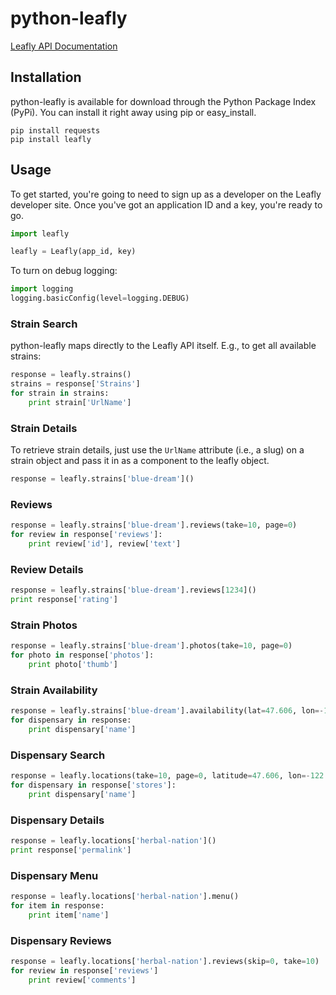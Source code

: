 python-leafly
=============

[Leafly API Documentation](https://developer.leafly.com/docs)

Installation
------------

python-leafly is available for download through the Python Package Index (PyPi). You can install it right away using pip or easy_install.

```
pip install requests
pip install leafly
```

Usage
-----

To get started, you're going to need to sign up as a developer on the Leafly developer site. Once you've got an application ID and a key, you're ready to go.

```python
import leafly

leafly = Leafly(app_id, key)
```

To turn on debug logging:

```python
import logging
logging.basicConfig(level=logging.DEBUG)
```

### Strain Search

python-leafly maps directly to the Leafly API itself. E.g., to get all available strains:

```python
response = leafly.strains()
strains = response['Strains']
for strain in strains:
    print strain['UrlName']
```

### Strain Details

To retrieve strain details, just use the `UrlName` attribute (i.e., a slug) on a strain object and pass it in as a component to the leafly object.

```python
response = leafly.strains['blue-dream']()
```

### Reviews

```python
response = leafly.strains['blue-dream'].reviews(take=10, page=0)
for review in response['reviews']:
    print review['id'], review['text']
```

### Review Details

```python
response = leafly.strains['blue-dream'].reviews[1234]()
print response['rating']
```

### Strain Photos

```python
response = leafly.strains['blue-dream'].photos(take=10, page=0)
for photo in response['photos']:
    print photo['thumb']
```

### Strain Availability

```python
response = leafly.strains['blue-dream'].availability(lat=47.606, lon=-122.333)
for dispensary in response:
    print dispensary['name']
```

### Dispensary Search

```python
response = leafly.locations(take=10, page=0, latitude=47.606, lon=-122.333, hasedibles=True)
for dispensary in response['stores']:
    print dispensary['name']
```

### Dispensary Details

```python
response = leafly.locations['herbal-nation']()
print response['permalink']
```

### Dispensary Menu

```python
response = leafly.locations['herbal-nation'].menu()
for item in response:
    print item['name']
```

### Dispensary Reviews

```python
response = leafly.locations['herbal-nation'].reviews(skip=0, take=10)
for review in response['reviews']
    print review['comments']
```
